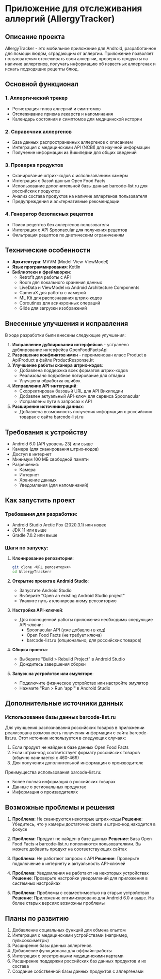 # Приложение для отслеживания аллергий (AllergyTracker)

## Описание проекта

AllergyTracker - это мобильное приложение для Android, разработанное для помощи людям, страдающим от аллергии. Приложение позволяет пользователям отслеживать свои аллергии, проверять продукты на наличие аллергенов, получать информацию об известных аллергенах и искать подходящие рецепты блюд.

## Основной функционал

### 1. Аллергический трекер
- Регистрация типов аллергий и симптомов
- Отслеживание приема лекарств и напоминания
- Календарь состояния и симптомов для медицинской истории

### 2. Справочник аллергенов
- База данных распространенных аллергенов с описанием
- Интеграция с медицинскими API (NCBI) для научной информации
- Получение информации из Википедии для общих сведений

### 3. Проверка продуктов
- Сканирование штрих-кодов с использованием камеры
- Интеграция с базой данных Open Food Facts
- Использование дополнительной базы данных barcode-list.ru для российских продуктов
- Анализ состава продуктов на наличие аллергенов пользователя
- Предупреждения и альтернативные рекомендации

### 4. Генератор безопасных рецептов
- Поиск рецептов без аллергенов пользователя
- Интеграция с API Spoonacular для получения рецептов
- Фильтрация рецептов по диетическим ограничениям

## Технические особенности

- **Архитектура**: MVVM (Model-View-ViewModel)
- **Язык программирования**: Kotlin
- **Библиотеки и фреймворки**:
  - Retrofit для работы с API
  - Room для локального хранения данных
  - LiveData и ViewModel из Android Architecture Components
  - CameraX для работы с камерой
  - ML Kit для распознавания штрих-кодов
  - Coroutines для асинхронных операций
  - Glide для загрузки изображений

## Внесенные улучшения и исправления

В ходе разработки были внесены следующие улучшения:

1. **Исправление дублирования интерфейсов** - устранено дублирование интерфейса OpenFoodFactsApi
2. **Разрешение конфликтов имен** - переименован класс Product в ApiProduct в файле ProductResponse.kt
3. **Улучшение работы сканера штрих-кодов**:
   - Добавлена поддержка всех форматов штрих-кодов
   - Реализовано подробное логирование для отладки
   - Улучшена обработка ошибок
4. **Исправление API-интеграций**:
   - Скорректирован базовый URL для API Википедии
   - Добавлен актуальный API-ключ для сервиса Spoonacular
   - Исправлены пути в запросах к API
5. **Расширение источников данных**:
   - Добавлена возможность получения информации о российских товарах с сайта barcode-list.ru

## Требования к устройству

- Android 6.0 (API уровень 23) или выше
- Камера (для сканирования штрих-кодов)
- Доступ в интернет
- Минимум 100 МБ свободной памяти
- Разрешения:
  - Камера
  - Интернет
  - Хранение данных
  - Уведомления (для напоминаний)

## Как запустить проект

### Требования для разработки:
- Android Studio Arctic Fox (2020.3.1) или новее
- JDK 11 или выше
- Gradle 7.0.2 или выше

### Шаги по запуску:

1. **Клонирование репозитория**:
   ```bash
   git clone <URL репозитория>
   cd AllergyTrackerr
   ```

2. **Открытие проекта в Android Studio**:
   - Запустите Android Studio
   - Выберите "Open an existing Android Studio project"
   - Укажите путь к клонированному репозиторию

3. **Настройка API-ключей**:
   - Для полноценной работы приложения необходимы следующие API-ключи:
     - Spoonacular API (уже добавлен в код)
     - Open Food Facts (не требует ключа)
     - barcode-list.ru (опционально, для российских товаров)

4. **Сборка проекта**:
   - Выберите "Build > Rebuild Project" в Android Studio
   - Дождитесь завершения сборки

5. **Запуск на устройстве или эмуляторе**:
   - Подключите физическое устройство или настройте эмулятор
   - Нажмите "Run > Run 'app'" в Android Studio

## Дополнительные источники данных

### Использование базы данных barcode-list.ru

Для улучшения распознавания российских товаров в приложении реализована возможность получения информации с сайта barcode-list.ru. Этот источник используется в следующих случаях:

1. Если продукт не найден в базе данных Open Food Facts
2. Если штрих-код соответствует формату российских товаров (обычно начинается с 460-469)
3. Для получения дополнительной информации о производителе

Преимущества использования barcode-list.ru:
- Более полная информация о российских товарах
- Данные о региональных продуктах
- Информация о производителях

## Возможные проблемы и решения

1. **Проблема**: Не сканируются некоторые штрих-коды
   **Решение**: Убедитесь, что у камеры достаточно света и штрих-код находится в фокусе

2. **Проблема**: Продукт не найден в базе данных
   **Решение**: База Open Food Facts и barcode-list.ru пополняются пользователями. Вы можете добавить продукт на соответствующих сайтах

3. **Проблема**: Не работают запросы к API
   **Решение**: Проверьте подключение к интернету и актуальность API-ключей

4. **Проблема**: Уведомления не работают на некоторых устройствах
   **Решение**: Проверьте настройки уведомлений для приложения в системных настройках

5. **Проблема**: Проблемы с совместимостью на старых устройствах
   **Решение**: Приложение оптимизировано для Android 6.0 и выше. На более старых версиях возможны проблемы

## Планы по развитию

1. Добавление социальных функций для обмена опытом
2. Интеграция с медицинскими устройствами (например, пульсоксиметры)
3. Расширение базы данных аллергенов
4. Добавление функционала для оффлайн-работы
5. Интеграция с электронными медицинскими картами
6. Расширение поддержки российских баз данных продуктов и их состава
7. Создание собственной базы данных продуктов с аллергенами



